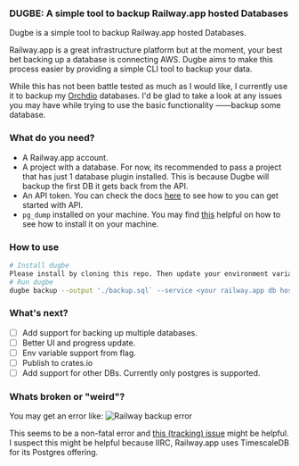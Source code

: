### DUGBE: A simple tool to backup Railway.app hosted Databases

Dugbe is a simple tool to backup Railway.app hosted Databases.

Railway.app is a great infrastructure platform but at the moment, your best bet backing up a database is connecting AWS. 
Dugbe aims to make this process easier by providing a simple CLI tool to backup your data. 

While this has not been battle tested as much as I would like, I currently use it to backup my [Orchdio](https://orchdio.com) databases.
I'd be glad to take a look at any issues you may have while trying to use the basic functionality ——backup some database.


### What do you need?
 - A Railway.app account.
 - A project with a database. For now, its recommended to pass a project that has just 1 database plugin installed. This is because
   Dugbe will backup the first DB it gets back from the API.
 - An API token.  You can check the docs [here](https://docs.railway.app/reference/public-api) to see how to you can get started with API.
 - `pg_dump` installed on your machine. You may find [this](https://www.cyberithub.com/how-to-install-pg_dump-and-pg_restore-on-ubuntu-20-04-lts-focal/) helpful on how to see how to install it on your machine.


### How to use
```bash
# Install dugbe
Please install by cloning this repo. Then update your environment variables with your Railway.app API token. A sample .env file is provided.
# Run dugbe
dugbe backup --output './backup.sql` --service <your railway.app db hosted service> --database <the URL of the db you want to backup>
```

### What's next?
 - [ ] Add support for backing up multiple databases.
 - [ ] Better UI and progress update.
 - [ ] Env variable support from flag.
 - [ ] Publish to crates.io
 - [ ] Add support for other DBs. Currently only postgres is supported.

### Whats broken or "weird"?
You may get an error like:
![Railway backup error](https://github.com/OAyomide/dugbe/assets/26779597/6bafa970-427d-457e-8dfb-6d00d7862221)

This seems to be a non-fatal error and [this (tracking) issue](https://github.com/timescale/timescaledb/issues/1581) might be helpful. I suspect this might be helpful because
IIRC, Railway.app uses TimescaleDB for its Postgres offering.
